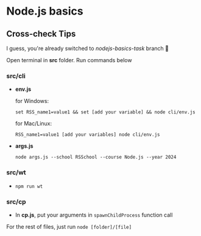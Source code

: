 # Node.js basics

## Cross-check Tips

I guess, you're already switched to *nodejs-basics-task* branch 🙂

Open terminal in **src** folder. Run commands below

### src/cli
- **env.js**

    for Windows:

    `set RSS_name1=value1 && set [add your variable] && node cli/env.js`

    for Mac/Linux:

    `RSS_name1=value1 [add your variables] node cli/env.js`

- **args.js**

  `node args.js --school RSSchool --course Node.js --year 2024`

### src/wt

- `npm run wt`

### src/cp

- In **cp.js**, put your arguments in `spawnChildProcess` function call

For the rest of files, just run `node [folder]/[file]`

